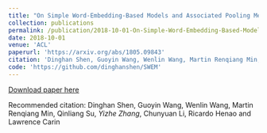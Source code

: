 ```yaml
---
title: "On Simple Word-Embedding-Based Models and Associated Pooling Mechanisms."
collection: publications
permalink: /publication/2018-10-01-On-Simple-Word-Embedding-Based-Models-and-Associated-Pooling-Mechanisms
date: 2018-10-01
venue: 'ACL'
paperurl: 'https://arxiv.org/abs/1805.09843'
citation: 'Dinghan Shen, Guoyin Wang, Wenlin Wang, Martin Renqiang Min, Qinliang Su, <b>Yizhe Zhang</b>, Chunyuan Li, Ricardo Henao and Lawrence Carin'
code: 'https://github.com/dinghanshen/SWEM'
---
```


[Download paper here](https://arxiv.org/abs/1805.09843)

Recommended citation: Dinghan Shen, Guoyin Wang, Wenlin Wang, Martin Renqiang Min, Qinliang Su, *Yizhe Zhang*, Chunyuan Li, Ricardo Henao and Lawrence Carin